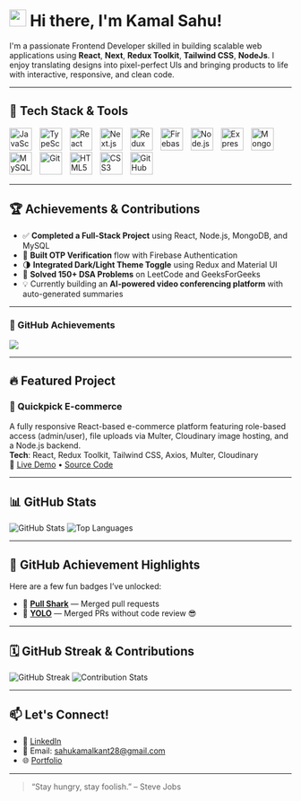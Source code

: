 # <img src="https://raw.githubusercontent.com/MartinHeinz/MartinHeinz/master/wave.gif" width="30px" alt="waving hand"/> Hi there, I'm Kamal Sahu! 

I'm a passionate Frontend Developer skilled in building scalable web applications using **React**, **Next**, **Redux Toolkit**, **Tailwind CSS**, **NodeJs**. I enjoy translating designs into pixel-perfect UIs and bringing products to life with interactive, responsive, and clean code.

---

## 🚀 Tech Stack & Tools

<p align="left">
  <img src="https://cdn.jsdelivr.net/gh/devicons/devicon/icons/javascript/javascript-original.svg" width="40" height="40" alt="JavaScript" style="margin-right:10px;" />
  <img src="https://cdn.jsdelivr.net/gh/devicons/devicon/icons/typescript/typescript-original.svg" width="40" height="40" alt="TypeScript" style="margin-right:10px;" />
  <img src="https://cdn.jsdelivr.net/gh/devicons/devicon/icons/react/react-original.svg" width="40" height="40" alt="React" style="margin-right:10px;" />
  <img src="https://cdn.jsdelivr.net/gh/devicons/devicon/icons/nextjs/nextjs-original.svg" width="40" height="40" alt="Next.js" style="margin-right:10px;" />
  <img src="https://cdn.jsdelivr.net/gh/devicons/devicon/icons/redux/redux-original.svg" width="40" height="40" alt="Redux" style="margin-right:10px;" />
  <!-- <img src="https://raw.githubusercontent.com/pmndrs/zustand/main/docs/zustand.png" width="40" height="40" alt="Zustand" style="margin-right:10px;" /> -->
  <img src="https://cdn.jsdelivr.net/gh/devicons/devicon/icons/firebase/firebase-plain.svg" width="40" height="40" alt="Firebase" style="margin-right:10px;" />
  <img src="https://cdn.jsdelivr.net/gh/devicons/devicon/icons/nodejs/nodejs-original.svg" width="40" height="40" alt="Node.js" style="margin-right:10px;" />
  <img src="https://cdn.jsdelivr.net/gh/devicons/devicon/icons/express/express-original.svg" width="40" height="40" alt="Express.js" style="margin-right:10px;" />
  <img src="https://cdn.jsdelivr.net/gh/devicons/devicon/icons/mongodb/mongodb-original.svg" width="40" height="40" alt="MongoDB" style="margin-right:10px;" />
  <img src="https://cdn.jsdelivr.net/gh/devicons/devicon/icons/mysql/mysql-original.svg" width="40" height="40" alt="MySQL" style="margin-right:10px;" />
  <img src="https://cdn.jsdelivr.net/gh/devicons/devicon/icons/git/git-original.svg" width="40" height="40" alt="Git" style="margin-right:10px;" />
  <img src="https://cdn.jsdelivr.net/gh/devicons/devicon/icons/html5/html5-original.svg" width="40" height="40" alt="HTML5" style="margin-right:10px;" />
  <img src="https://cdn.jsdelivr.net/gh/devicons/devicon/icons/css3/css3-original.svg" width="40" height="40" alt="CSS3" style="margin-right:10px;" />
  <img src="https://cdn.jsdelivr.net/gh/devicons/devicon/icons/github/github-original.svg" width="40" height="40" alt="GitHub" style="margin-right:10px;" />
  <!-- <img src="https://cdn.jsdelivr.net/gh/devicons/devicon/icons/cypress/cypress-original.svg" width="40" height="40" alt="Cypress" style="margin-right:10px;" /> -->
</p>


---

## 🏆 Achievements & Contributions

- ✅ **Completed a Full-Stack Project** using React, Node.js, MongoDB, and MySQL    
- 🔐 **Built OTP Verification** flow with Firebase Authentication  
- 🌗 **Integrated Dark/Light Theme Toggle** using Redux and Material UI  
- 🧠 **Solved 150+ DSA Problems** on LeetCode and GeeksForGeeks  
- 💡 Currently building an **AI-powered video conferencing platform** with auto-generated summaries  

---

### 📛 GitHub Achievements

<p align="left">
  <img src="https://github-profile-trophy.vercel.app/?username=mr-banner&theme=radical&column=4&margin-w=15&margin-h=15" />
</p>

---

## 🔥 Featured Project

### 🎯 Quickpick E-commerce  
A fully responsive React-based e-commerce platform featuring role-based access (admin/user), file uploads via Multer, Cloudinary image hosting, and a Node.js backend.  
**Tech**: React, Redux Toolkit, Tailwind CSS, Axios, Multer, Cloudinary  
🔗 [Live Demo](https://quickpick-e-commerce.vercel.app/) • [Source Code](https://github.com/mr-banner/Quickpick-E-commerce)

---

## 📊 GitHub Stats

<p align="left">
  <img src="https://github-readme-stats.vercel.app/api?username=mr-banner&show_icons=true&theme=radical" alt="GitHub Stats" />
  <img src="https://github-readme-stats.vercel.app/api/top-langs/?username=mr-banner&layout=compact&theme=radical" alt="Top Languages" />
</p>

---

## 🏅 GitHub Achievement Highlights

Here are a few fun badges I’ve unlocked:

- 🦈 [**Pull Shark**](https://github.com/mr-banner?achievement=pull-shark&tab=achievements) — Merged pull requests
- 🎯 [**YOLO**](https://github.com/mr-banner?achievement=yolo&tab=achievements) — Merged PRs without code review 😎

---

## 🗓 GitHub Streak & Contributions

<p align="left">
  <img src="https://streak-stats.demolab.com/?user=mr-banner&theme=radical" alt="GitHub Streak" />
  <img src="https://github-contributor-stats.vercel.app/api?username=mr-banner&limit=10&theme=radical&combine_all_yearly_contributions=true" alt="Contribution Stats" />
</p>

---

## 📫 Let's Connect!

- 💼 [LinkedIn](https://www.linkedin.com/in/kamal28/)
- 📧 Email: sahukamalkant28@gmail.com
- 🌐 [Portfolio](https://kamalkantportfolio.vercel.app)

---

> “Stay hungry, stay foolish.” – Steve Jobs
